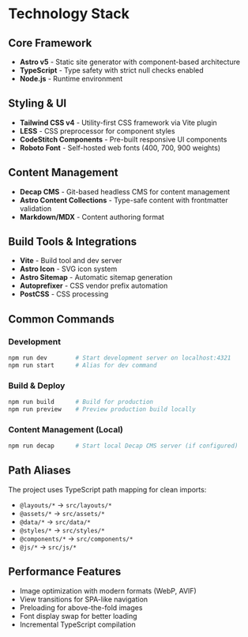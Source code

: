 # Technology Stack

## Core Framework

- **Astro v5** - Static site generator with component-based architecture
- **TypeScript** - Type safety with strict null checks enabled
- **Node.js** - Runtime environment

## Styling & UI

- **Tailwind CSS v4** - Utility-first CSS framework via Vite plugin
- **LESS** - CSS preprocessor for component styles
- **CodeStitch Components** - Pre-built responsive UI components
- **Roboto Font** - Self-hosted web fonts (400, 700, 900 weights)

## Content Management

- **Decap CMS** - Git-based headless CMS for content management
- **Astro Content Collections** - Type-safe content with frontmatter validation
- **Markdown/MDX** - Content authoring format

## Build Tools & Integrations

- **Vite** - Build tool and dev server
- **Astro Icon** - SVG icon system
- **Astro Sitemap** - Automatic sitemap generation
- **Autoprefixer** - CSS vendor prefix automation
- **PostCSS** - CSS processing

## Common Commands

### Development

```bash
npm run dev        # Start development server on localhost:4321
npm run start      # Alias for dev command
```

### Build & Deploy

```bash
npm run build      # Build for production
npm run preview    # Preview production build locally
```

### Content Management (Local)

```bash
npm run decap      # Start local Decap CMS server (if configured)
```

## Path Aliases

The project uses TypeScript path mapping for clean imports:

- `@layouts/*` → `src/layouts/*`
- `@assets/*` → `src/assets/*`
- `@data/*` → `src/data/*`
- `@styles/*` → `src/styles/*`
- `@components/*` → `src/components/*`
- `@js/*` → `src/js/*`

## Performance Features

- Image optimization with modern formats (WebP, AVIF)
- View transitions for SPA-like navigation
- Preloading for above-the-fold images
- Font display swap for better loading
- Incremental TypeScript compilation
